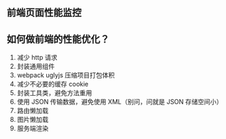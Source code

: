 ## 前端页面性能监控








## 如何做前端的性能优化？

1. 减少 http 请求
2. 封装通用组件
3. webpack uglyjs 压缩项目打包体积
4. 减少不必要的缓存 cookie
5. 封装工具类，避免方法重用
6. 使用 JSON 传输数据，避免使用 XML（别问，问就是 JSON 存储空间小）
7. 路由懒加载
8. 图片懒加载
9. 服务端渲染
